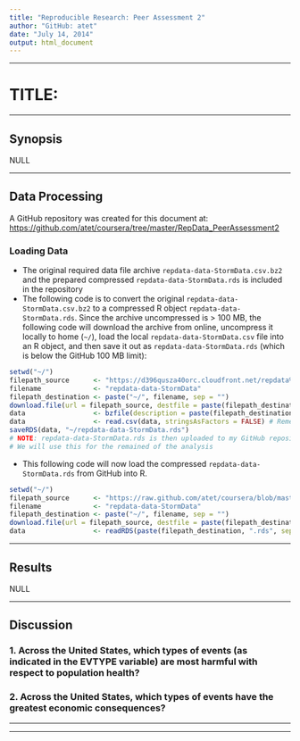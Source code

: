 ```yaml
---
title: "Reproducible Research: Peer Assessment 2"
author: "GitHub: atet"
date: "July 14, 2014"
output: html_document
---
```


---

# TITLE:

---

## Synopsis

NULL

---

## Data Processing
A GitHub repository was created for this document at: https://github.com/atet/coursera/tree/master/RepData_PeerAssessment2

### Loading Data
  * The original required data file archive `repdata-data-StormData.csv.bz2` and the prepared compressed `repdata-data-StormData.rds` is included in the repository
  * The following code is to convert the original `repdata-data-StormData.csv.bz2` to a compressed R object `repdata-data-StormData.rds`. Since the archive uncompressed is > 100 MB, the following code will download the archive from online, uncompress it locally to home (`~/`), load the local `repdata-data-StormData.csv` file into an R object, and then save it out as `repdata-data-StormData.rds` (which is below the GitHub 100 MB limit):

```r
setwd("~/")
filepath_source      <- "https://d396qusza40orc.cloudfront.net/repdata%2Fdata%2FStormData.csv.bz2"
filename             <- "repdata-data-StormData"
filepath_destination <- paste("~/", filename, sep = "")
download.file(url = filepath_source, destfile = paste(filepath_destination, ".csv.bz2", sep = ""), method = "curl")
data                 <- bzfile(description = paste(filepath_destination, ".csv.bz2", sep = ""))
data                 <- read.csv(data, stringsAsFactors = FALSE) # Remember to set stringsAsFactors = FALSE
saveRDS(data, "~/repdata-data-StormData.rds")
# NOTE: repdata-data-StormData.rds is then uploaded to my GitHub repository
# We will use this for the remained of the analysis
```
  * This following code will now load the compressed `repdata-data-StormData.rds` from GitHub into R.

```r
setwd("~/")
filepath_source      <- "https://raw.github.com/atet/coursera/blob/master/RepData_PeerAssessment2/repdata-data-StormData.rds"
filename             <- "repdata-data-StormData"
filepath_destination <- paste("~/", filename, sep = "")
download.file(url = filepath_source, destfile = paste(filepath_destination, ".rds", sep = ""), method = "curl")
data                 <- readRDS(paste(filepath_destination, ".rds", sep = ""))
```


---

## Results

NULL

---

## Discussion

### 1. Across the United States, which types of events (as indicated in the EVTYPE variable) are most harmful with respect to population health?

### 2. Across the United States, which types of events have the greatest economic consequences?

---
---
